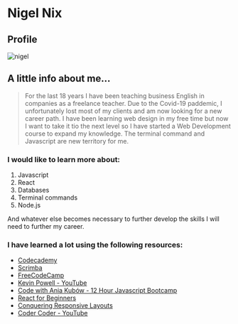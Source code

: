 # Nigel Nix
## Profile


![nigel](https://user-images.githubusercontent.com/82499343/157449382-7ee16c06-d249-4771-a9fa-46b520024312.jpg)


## A little info about me...

> For the last 18 years I have been teaching business English in companies as a freelance teacher. Due to the Covid-19 paddemic, I unfortunately lost most of my clients and am now looking for a new career path. I have been learning web design in my free time but now I want to take it tio the next level so I have started a Web Development course to expand my knowledge. The terminal command and Javascript are new territory for me. 

### I would like to learn more about:
1. Javascript
2. React
3. Databases
4. Terminal commands
5. Node.js

And whatever else becomes necessary to further develop the skills I will need to further my career. 

### I have learned a lot using the following resources:
- [Codecademy](https://www.codecademy.com/)
- [Scrimba](https://scrimba.com/)
- [FreeCodeCamp](https://www.freecodecamp.org/)
- [Kevin Powell - YouTube](https://www.youtube.com/kepowob)
- [Code with Ania Kubów - 12 Hour Javascript Bootcamp](https://www.youtube.com/watch?v=Xm4BObh4MhI&t=21793s)
- [React for Beginners](https://www.youtube.com/watch?v=bMknfKXIFA8&t=60s) 
- [Conquering Responsive Layouts](https://courses.kevinpowell.co/conquering-responsive-layouts)
- [Coder Coder - YouTube](https://www.youtube.com/channel/UCzNf0liwUzMN6_pixbQlMhQ)

